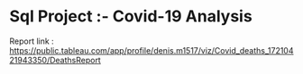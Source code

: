 # Sql Project :- Covid-19 Analysis

Report link : https://public.tableau.com/app/profile/denis.m1517/viz/Covid_deaths_17210421943350/DeathsReport
